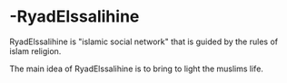 -RyadElssalihine
================

RyadElssalihine is "islamic social network" that is guided by the rules of islam religion.

The main idea of RyadElssalihine is to bring to light the muslims life.
